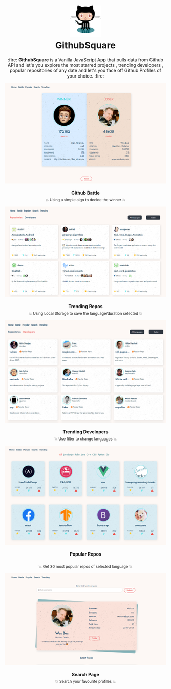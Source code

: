 <h1 align="center">
  	<img height="100" src="./img/githubnew.svg" alt="GithubSquare Logo" /> 
   <br>
  GithubSquare
</h1>

<p align='center'>
  :fire: <b>GithubSquare</b> is a Vanilla JavaScript App that pulls data from Github API and let's you explore the most starred projects , trending developers , popular repositories of any date and let's you face off Github Profiles of your choice. :fire:
</p>

<p align='center'>
  <img src='./img/battlesc.png' alt='battle page'><br>
   <br>
  <b>Github Battle</b><br>
  <sub>💥 Using a simple algo to decide the winner 💥</sub
 </p>
 
 <p align='center'>
  <img src='./img/treandingsc.png' alt='trending repos page'><br>
  <br>
  <b>Trending Repos</b><br>
  <sub>💥 Using Local Storage to save the language/duration selected 💥</sub>
 </p>
 
 
 <p align='center'>
  <img src='./img/treandingdevsc.png' alt='trending developers page'><br>
  <br>
  <b>Trending Developers</b><br>
  <sub>💥 Use filter to change languages 💥</sub>
 </p>
 
 <p align='center'>
  <img src='./img/popularsc.png' alt='popular page'><br>
  <br>
  <b>Popular Repos</b><br>
  <br>
  <sub>💥 Get 30 most popular repos of selected language 💥</sub>
 </p>
 
 <p align='center'>
  <img src='./img/searchsc.png' alt='search page'><br>
  <br>
  <b>Search Page</b><br>
  <sub>💥 Search your favourite profiles 💥</sub>
 </p>
 
 

